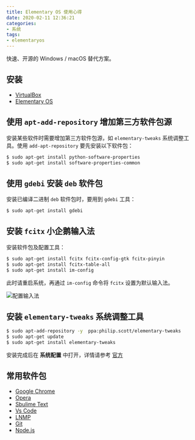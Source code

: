 ```yaml
---
title: Elementary OS 使用心得
date: 2020-02-11 12:36:21
categories:
- 系统
tags:
- elementaryos
---
```


快速、开源的 Windows / macOS 替代方案。

## 安装

- [VirtualBox](https://www.virtualbox.org/)
- [Elementary OS](https://elementaryos.cn/)

## 使用 `apt-add-repository` 增加第三方软件包源

安装某些软件时需要增加第三方软件包源，如 `elementary-tweaks` 系统调整工具。使用 `add-apt-repository` 要先安装以下软件包：

```sh
$ sudo apt-get install python-software-properties
$ sudo apt-get install software-properties-common
```

## 使用 `gdebi` 安装 `deb` 软件包

安装已编译二进制 `deb` 软件包时，要用到 `gdebi` 工具：

```sh
$ sudo apt-get install gdebi
```

## 安装 `fcitx` 小企鹅输入法

安装软件包及配置工具：

```sh
$ sudo apt-get install fcitx fcitx-config-gtk fcitx-pinyin 
$ sudo apt-get install fcitx-table-all
$ sudo apt-get install im-config
```

此时请重启系统，再通过 `im-config` 命令将 `fcitx` 设置为默认输入法。  

![配置输入法](http://static.oschina.net/uploads/space/2014/0420/143810_3tva_561214.png)

## 安装 `elementary-tweaks` 系统调整工具

```sh
$ sudo apt-add-repository -y  ppa:philip.scott/elementary-tweaks
$ sudo apt-get update
$ sudo apt-get install elementary-tweaks
```

安装完成后在 **系统配置** 中打开，详情请参考 [官方](http://www.elementaryos-fr.org/documentation/customisation/elementary-tweak/)

## 常用软件包

- [Google Chrome](http://www.google.cn/chrome/browser/desktop/index.html)
- [Opera](http://get.opera.com/ftp/pub/opera/desktop/)
- [Sbulime Text](http://www.sublimetext.com) 
- [Vs Code](https://code.visualstudio.com)
- [LNMP](https://lnmp.org)
- [Git](https://git-scm.com)
- [Node.js](https://nodejs.org)